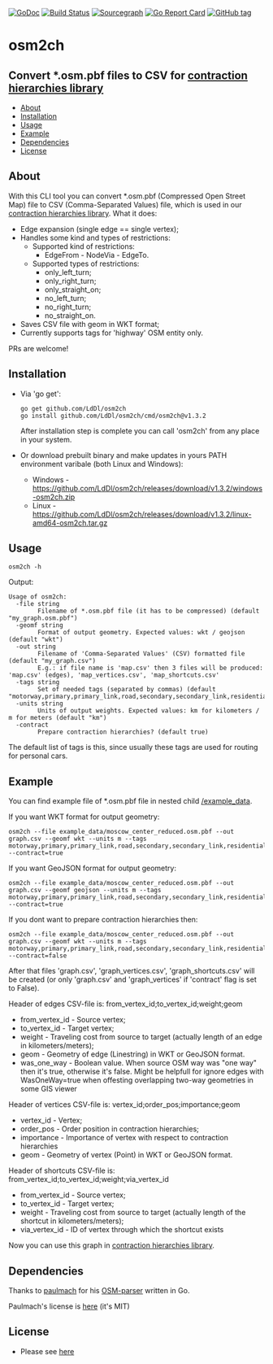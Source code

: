 [![GoDoc](https://godoc.org/github.com/LdDl/osm2ch?status.svg)](https://godoc.org/github.com/LdDl/osm2ch)
[![Build Status](https://travis-ci.com/LdDl/osm2ch.svg?branch=master)](https://travis-ci.com/LdDl/osm2ch)
[![Sourcegraph](https://sourcegraph.com/github.com/LdDl/osm2ch/-/badge.svg)](https://sourcegraph.com/github.com/LdDl/osm2ch?badge)
[![Go Report Card](https://goreportcard.com/badge/github.com/LdDl/osm2ch)](https://goreportcard.com/report/github.com/LdDl/osm2ch)
[![GitHub tag](https://img.shields.io/github/tag/LdDl/osm2ch.svg)](https://github.com/LdDl/osm2ch/releases)
# osm2ch
## Convert *.osm.pbf files to CSV for [contraction hierarchies library](https://github.com/LdDl/ch)

- [About](#about)
- [Installation](#installation)
- [Usage](#usage)
- [Example](#example)
- [Dependencies](#dependencies)
- [License](#license)

## About
With this CLI tool you can convert *.osm.pbf (Compressed Open Street Map) file to CSV (Comma-Separated Values) file, which is used in our [contraction hierarchies library].
What it does:
- Edge expansion (single edge == single vertex);
- Handles some kind and types of restrictions:
    - Supported kind of restrictions:
        - EdgeFrom - NodeVia - EdgeTo.
    - Supported types of restrictions:
        - only_left_turn;
        - only_right_turn;
        - only_straight_on;
        - no_left_turn;
        - no_right_turn;
        - no_straight_on.
- Saves CSV file with geom in WKT format;
- Currently supports tags for 'highway' OSM entity only.

PRs are welcome!

## Installation
* Via 'go get':
    ```shell
    go get github.com/LdDl/osm2ch
    go install github.com/LdDl/osm2ch/cmd/osm2ch@v1.3.2
    ```
    After installation step is complete you can call 'osm2ch' from any place in your system.

* Or download prebuilt binary and make updates in yours PATH environment varibale (both Linux and Windows):
    * Windows - https://github.com/LdDl/osm2ch/releases/download/v1.3.2/windows-osm2ch.zip
    * Linux - https://github.com/LdDl/osm2ch/releases/download/v1.3.2/linux-amd64-osm2ch.tar.gz

## Usage

```shell
osm2ch -h
```

Output:
```shell
Usage of osm2ch:
  -file string
        Filename of *.osm.pbf file (it has to be compressed) (default "my_graph.osm.pbf")
  -geomf string
        Format of output geometry. Expected values: wkt / geojson (default "wkt")
  -out string
        Filename of 'Comma-Separated Values' (CSV) formatted file (default "my_graph.csv")
        E.g.: if file name is 'map.csv' then 3 files will be produced: 'map.csv' (edges), 'map_vertices.csv', 'map_shortcuts.csv'
  -tags string
        Set of needed tags (separated by commas) (default "motorway,primary,primary_link,road,secondary,secondary_link,residential,tertiary,tertiary_link,unclassified,trunk,trunk_link")
  -units string
        Units of output weights. Expected values: km for kilometers / m for meters (default "km")
  -contract
        Prepare contraction hierarchies? (default true)
```
The default list of tags is this, since usually these tags are used for routing for personal cars.


## Example
You can find example file of *.osm.pbf file in nested child [/example_data](/example_data).

If you want WKT format for output geometry:
```shell
osm2ch --file example_data/moscow_center_reduced.osm.pbf --out graph.csv --geomf wkt --units m --tags motorway,primary,primary_link,road,secondary,secondary_link,residential,tertiary,tertiary_link,unclassified,trunk,trunk_link --contract=true
```

If you want GeoJSON format for output geometry:
```shell
osm2ch --file example_data/moscow_center_reduced.osm.pbf --out graph.csv --geomf geojson --units m --tags motorway,primary,primary_link,road,secondary,secondary_link,residential,tertiary,tertiary_link,unclassified,trunk,trunk_link --contract=true
```

If you dont want to prepare contraction hierarchies then:
```shell
osm2ch --file example_data/moscow_center_reduced.osm.pbf --out graph.csv --geomf wkt --units m --tags motorway,primary,primary_link,road,secondary,secondary_link,residential,tertiary,tertiary_link,unclassified,trunk,trunk_link --contract=false
```

After that files 'graph.csv', 'graph_vertices.csv', 'graph_shortcuts.csv' will be created (or only 'graph.csv' and 'graph_vertices' if 'contract' flag is set to False).

Header of edges CSV-file is: from_vertex_id;to_vertex_id;weight;geom
- from_vertex_id - Source vertex;
- to_vertex_id - Target vertex;
- weight - Traveling cost from source to target (actually length of an edge in kilometers/meters);
- geom - Geometry of edge (Linestring) in WKT or GeoJSON format.
- was_one_way - Boolean value. When source OSM way was "one way" then it's true, otherwise it's false. Might be helpfull for ignore edges with WasOneWay=true when offesting overlapping two-way geometries in some GIS viewer

Header of vertices CSV-file is: vertex_id;order_pos;importance;geom
- vertex_id - Vertex;
- order_pos - Order position in contraction hierarchies;
- importance - Importance of vertex with respect to contraction hierarchies
- geom - Geometry of vertex (Point) in WKT or GeoJSON format.

Header of shortcuts CSV-file is: from_vertex_id;to_vertex_id;weight;via_vertex_id
- from_vertex_id - Source vertex;
- to_vertex_id - Target vertex;
- weight - Traveling cost from source to target (actually length of the shortcut in kilometers/meters);
- via_vertex_id - ID of vertex through which the shortcut exists

Now you can use this graph in [contraction hierarchies library].

## Dependencies
Thanks to [paulmach](https://github.com/paulmach) for his [OSM-parser](https://github.com/paulmach/osm) written in Go.

Paulmach's license is [here](https://github.com/paulmach/osm/blob/master/LICENSE.md) (it's MIT)

## License
- Please see [here](LICENSE.md)

[contraction hierarchies library]: (https://github.com/LdDl/ch#ch---contraction-hierarchies)
